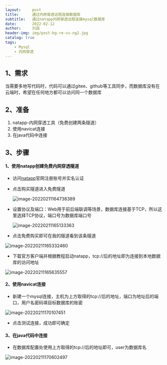 ```yaml
---
layout:     post
title:      通过内网穿透远程连接数据库
subtitle:   通过natapp内网穿透远程连接mysql数据库
date:       2022-02-12
author:     刘涵
header-img: img/post-bg-re-vs-ng2.jpg
catalog: true
tags:
    - Mysql
    - 内网穿透
---
```


## 1、需求

当需要多地写代码时，代码可以通过gitee、github等工具同步，而数据库没有在云端时，希望在任何地方都可以访问同一个数据库



## 2、准备

1. natapp-内网穿透工具（免费创建两条隧道）
2. 使用navicat连接
3. 在java代码中连接



## 3、步骤

#### 1、使用natapp创建免费内网穿透隧道

- 访问[natapp](https://natapp.cn)官网注册账号并实名认证

- 点击购买隧道进入免费隧道

  ![image-20220211164738389](https://gitee.com/peonytao/typora/raw/master/img/20220211164740.png)

- 设置协议及端口：Web用于前后端联调等场景，数据库连接基于TCP，所以这里选择TCP协议，端口号为数据库端口号

  ![image-20220211165133363](https://gitee.com/peonytao/typora/raw/master/img/20220211165135.png)

- 点击免费购买即可在我的隧道看到该条隧道

![image-20220211165332460](https://gitee.com/peonytao/typora/raw/master/img/20220211165334.png)

- 下载官方客户端并根据教程启动natapp，tcp://后的地址即为连接到本地数据库的访问地址

![image-20220211165635557](https://gitee.com/peonytao/typora/raw/master/img/20220211165637.png)



#### 2、使用navicat连接

- 新建一个mysql连接，主机为上方取得的tcp://后的地址，端口为地址后的端口，用户名密码填目标数据库的账密

![image-20220211170107451](https://gitee.com/peonytao/typora/raw/master/img/20220211170109.png)

- 点击测试连接，成功即可确定



#### 3、在java代码中连接

- 在数据库配置处使用上方取得的tcp://后的地址即可，user为数据库名

![image-20220211170602497](https://gitee.com/peonytao/typora/raw/master/img/20220211170604.png)